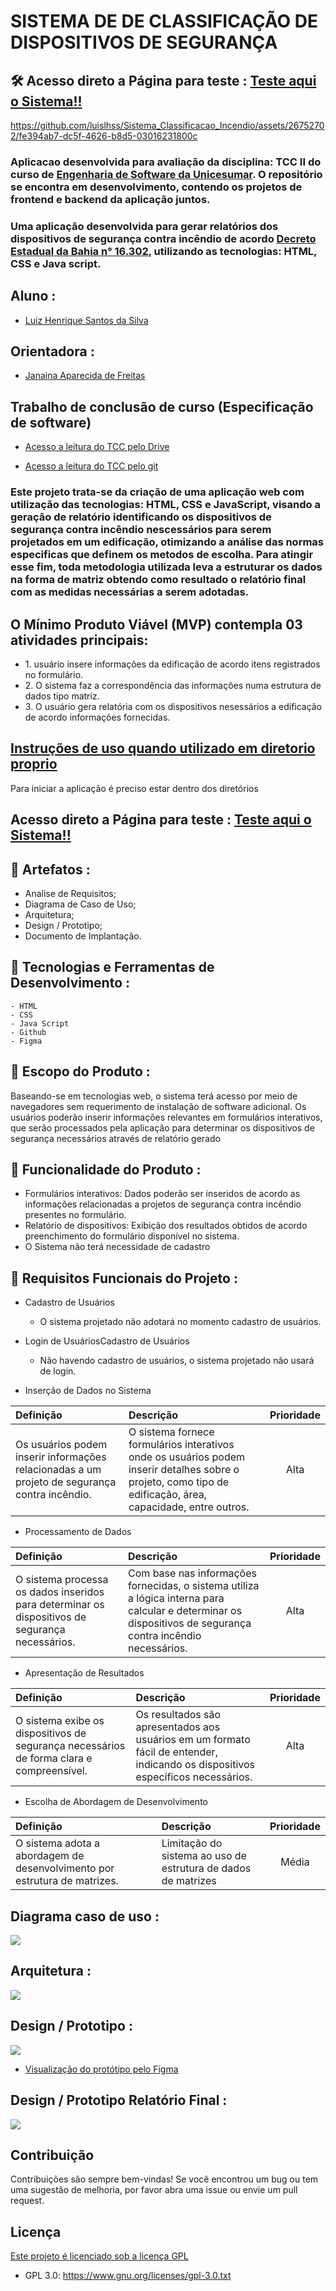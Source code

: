 # SISTEMA DE DE CLASSIFICAÇÃO DE DISPOSITIVOS DE SEGURANÇA

## 🛠️ Acesso direto a Página para teste : [Teste aqui o Sistema!!](https://luislhss.github.io/Sistema_Classificacao_Incendio/)


https://github.com/luislhss/Sistema_Classificacao_Incendio/assets/26752702/fe394ab7-dc5f-4626-b8d5-03016231800c


### Aplicacao desenvolvida para avaliação da disciplina: TCC II do curso de [Engenharia de Software da Unicesumar](https://inscricoes.unicesumar.edu.br/curso/engenharia-de-software?utm_content=&utm_term=engenharia%20de%20software&utm_campaign=U-EAD-GG-ONG-CAP-ENG-CONV-PADR-BRAN-BR-PESQ-CPC&utm_source=adwords&utm_medium=cpc&hsa_acc=7334726990&hsa_cam=18609302801&hsa_grp=145533609809&hsa_ad=629994118934&hsa_src=g&hsa_tgt=aud-828852820731:kwd-31430410&hsa_kw=engenharia%20de%20software&hsa_mt=b&hsa_net=adwords&hsa_ver=3&gad_source=1&gclid=Cj0KCQiA7OqrBhD9ARIsAK3UXh3hTyFb7bGzxXEJcgIlEYUin8ZiY3h4ICbi7Mg92xCB68I55ecvQzMaAsmmEALw_wcB). O repositório se encontra em desenvolvimento, contendo os projetos de frontend e backend da aplicação juntos.

### Uma aplicação desenvolvida para gerar relatórios dos dispositivos de segurança contra incêndio de acordo [Decreto Estadual da Bahia n° 16.302](http://www.cbm.ba.gov.br/sites/default/files/documentos/2018-10/decreto_no_16.302_de_27_ago_15_-_regulamenta_a_lei_no_12.929.pdf), utilizando as tecnologias: HTML, CSS e Java script.

## Aluno :

- [Luiz Henrique Santos da Silva](https://www.linkedin.com/in/luiz-henrique-s-88104552/)

## Orientadora :

- [Janaina Aparecida de Freitas](https://www.escavador.com/sobre/2313580/janaina-aparecida-de-freitas)

## Trabalho de conclusão de curso (Especificação de software)

- [Acesso a leitura do TCC pelo Drive](https://drive.google.com/file/d/1fLq28JgDkZIeycoV9Z2eZ6C52tlIkNvO/view?usp=sharing)

- [Acesso a leitura do TCC pelo git](https://github.com/luislhss/Sistema_Classificacao_Incendio/blob/main/assets/img/-RA-20131891-5-TCC_II_Luiz%20henrique.pdf)


### Este projeto trata-se da criação de uma aplicação web com utilização das tecnologias: HTML, CSS e JavaScript, visando a geração de relatório identificando os dispositivos de segurança contra incêndio nescessários para serem projetados em um edificação, otimizando a análise das normas especificas que definem os metodos de escolha. Para atingir esse fim, toda metodologia utilizada leva a estruturar os dados na forma de matriz obtendo como resultado o relatório final com as medidas necessárias a serem adotadas.


<h2>O Mínimo Produto Viável (MVP) contempla 03 atividades principais:</h2>
<ul>
	<li>1. usuário insere informações da edificação de acordo itens registrados no formulário.</li>
	<li>2. O sistema faz a correspondência das informações numa estrutura de dados tipo matriz.</li>
	<li>3. O usuário gera relatória com os dispositivos nesessários a edificação de acordo informações fornecidas.</li>
	</ul>

## [Instruções de uso quando utilizado em diretorio proprio](https://www.youtube.com/watch?v=ohwQe9C7LXs)
Para iniciar a aplicação é preciso estar dentro dos diretórios

## Acesso direto a Página para teste : [Teste aqui o Sistema!!](https://luislhss.github.io/Sistema_Classificacao_Incendio/)
    
## :pushpin: Artefatos :

   -  Analise de Requisitos;
   -  Diagrama de Caso de Uso;
   -  Arquitetura;
   -  Design / Prototipo;
   -  Documento de Implantação.

## :pushpin: Tecnologias e Ferramentas de Desenvolvimento :

    - HTML
    - CSS
    - Java Script
    - Github
    - Figma

## :pushpin: Escopo do Produto :
Baseando-se em tecnologias web, o sistema terá acesso por meio de navegadores sem requerimento de instalação de software adicional. Os usuários poderão inserir informações relevantes em formulários interativos, que serão processados pela aplicação para determinar os dispositivos de segurança necessários através de relatório gerado

## :pushpin: Funcionalidade do Produto :

 * Formulários interativos: Dados poderão ser inseridos de acordo as informações relacionadas a projetos de segurança contra incêndio presentes no formulário.
 * Relatório de dispositivos: Exibição dos resultados obtidos de acordo preenchimento do formulário disponível no sistema.
 * O Sistema não terá necessidade de cadastro

## :pushpin: Requisitos Funcionais do Projeto :

 * Cadastro de Usuários
   
   - O sistema projetado não adotará no momento cadastro de usuários.

 * Login de UsuáriosCadastro de Usuários
   
   - Não havendo cadastro de usuários, o sistema projetado não usará de login.

  * Inserção de Dados no Sistema

| Definição | Descrição | Prioridade |
|:---|:---|:---:|
| Os usuários podem inserir informações relacionadas a um projeto de segurança contra incêndio.| O sistema fornece formulários interativos onde os usuários podem inserir detalhes sobre o projeto, como tipo de edificação, área, capacidade, entre outros. |Alta|

  * Processamento de Dados

| Definição | Descrição | Prioridade |
|:---|:---|:---:|
| O sistema processa os dados inseridos para determinar os dispositivos de segurança necessários.| Com base nas informações fornecidas, o sistema utiliza a lógica interna para calcular e determinar os dispositivos de segurança contra incêndio necessários. |Alta|


  * Apresentação de Resultados
    
| Definição | Descrição | Prioridade |
|:---|:---|:---:|
| O sistema exibe os dispositivos de segurança necessários de forma clara e compreensível.| Os resultados são apresentados aos usuários em um formato fácil de entender, indicando os dispositivos específicos necessários.    |Alta|

  * Escolha de Abordagem de Desenvolvimento

| Definição | Descrição | Prioridade |
|:---|:---|:---:|
| O sistema adota a abordagem de desenvolvimento por estrutura de matrizes.| Limitação do sistema ao uso de estrutura de dados de matrizes |Média|



## Diagrama caso de uso :

<img src="/assets/img/casodeuso.jpg">

## Arquitetura :

<img src="/assets/img/arquitetura.jpg">

## Design / Prototipo :

<img src="/assets/img/pt1.png">

  *  [Visualização do protótipo pelo Figma](https://www.figma.com/file/gpyzHlWreJBSB2KYhJUwqG/Modelo-Classifica%C3%A7%C3%A3o-de-dispositivos?type=design&node-id=0%3A1&mode=design&t=yDLCPypyilNOZszq-1)

## Design / Prototipo Relatório Final :

<img src="/assets/img/pt2.png">

<h2>Contribuição</h2>
<p>Contribuições são sempre bem-vindas! Se você encontrou um bug ou tem uma sugestão de melhoria, por favor abra uma issue ou envie um pull request.</p>

## Licença

[Este projeto é licenciado sob a licença GPL](https://www.agtic.ufpr.br/pds-ufpr/ProcessoDemoisellePlugin/guidances/supportingmaterials/tiposLicencasSoftware_AD711F8B.html)

* GPL 3.0: https://www.gnu.org/licenses/gpl-3.0.txt


